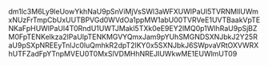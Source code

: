 dm1lc3M6Ly9leUowYkhNaU9pSnViMjVsSWl3aWFXUWlPaUl5TVRNMllUWmxNUzFrTmpCbUxUUTBPVGd0WVdOa1ppMW1abU00TVRVeE1UVTBaakVpTENKaFpHUWlPaUl4T0RndU1UWTJMakl5TXk0eE9EY2lMQ0p1WlhRaU9pSjBZM0FpTENKelkza2lPaUlpTENKMGVYQmxJam9pYUhSMGNDSXNJbkJ2Y25RaU9pSXpNREEyTnlJc0luQmhkR2dpT2lKY0x5SXNJbkJ6SWpvaVRtOXVWRXhUTFZadFpYTnpMVEU0T0MxSlVDMHhNREJIUWkwME1EUWlmUT09
